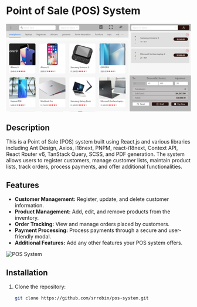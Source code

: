 # Point of Sale (POS) System

![POS System](https://github.com/srrobin/pos-system/blob/main/src/assets/scrnli_4_17_2024_2-57-04%20PM.png)

## Description

This is a Point of Sale (POS) system built using React.js and various libraries including Ant Design, Axios, i18next, PNPM, react-i18next, Context API, React Router v6, TanStack Query, SCSS, and PDF generation. The system allows users to register customers, manage customer lists, maintain product lists, track orders, process payments, and offer additional functionalities.

## Features

- **Customer Management:** Register, update, and delete customer information.
- **Product Management:** Add, edit, and remove products from the inventory.
- **Order Tracking:** View and manage orders placed by customers.
- **Payment Processing:** Process payments through a secure and user-friendly modal.
- **Additional Features:** Add any other features your POS system offers.



![POS System](pos_system_screenshot.png)

## Installation

1. Clone the repository:

   ```bash
   git clone https://github.com/srrobin/pos-system.git
